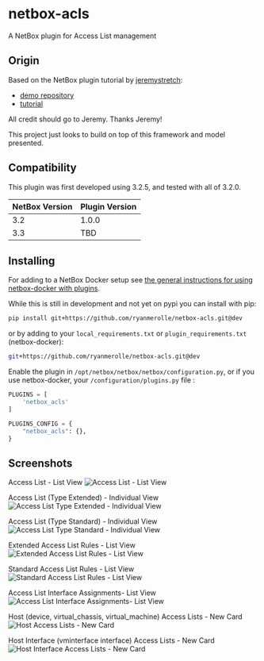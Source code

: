 # netbox-acls

A NetBox plugin for Access List management

## Origin

Based on the NetBox plugin tutorial by [jeremystretch](https://github.com/jeremystretch):

- [demo repository](https://github.com/netbox-community/netbox-plugin-demo)
- [tutorial](https://github.com/netbox-community/netbox-plugin-tutorial)

All credit should go to Jeremy.  Thanks Jeremy!

This project just looks to build on top of this framework and model presented.

## Compatibility

This plugin was first developed using 3.2.5, and tested with all of 3.2.0.

| NetBox Version | Plugin Version |
|----------------|----------------|
|       3.2      |      1.0.0     |
|       3.3      |       TBD      |

## Installing

For adding to a NetBox Docker setup see
[the general instructions for using netbox-docker with plugins](https://github.com/netbox-community/netbox-docker/wiki/Using-Netbox-Plugins).

While this is still in development and not yet on pypi you can install with pip:

```bash
pip install git+https://github.com/ryanmerolle/netbox-acls.git@dev
```

or by adding to your `local_requirements.txt` or `plugin_requirements.txt` (netbox-docker):

```bash
git+https://github.com/ryanmerolle/netbox-acls.git@dev
```

Enable the plugin in `/opt/netbox/netbox/netbox/configuration.py`,
 or if you use netbox-docker, your `/configuration/plugins.py` file :

```python
PLUGINS = [
    'netbox_acls'
]

PLUGINS_CONFIG = {
    "netbox_acls": {},
}
```

## Screenshots

Access List - List View
![Access List - List View](docs/img/access_lists.png)

Access List (Type Extended) - Individual View
![Access List Type Extended - Individual View](docs/img/access_list_type_extended.png)

Access List (Type Standard) - Individual View
![Access List Type Standard - Individual View](docs/img/access_list_type_standard.png)

Extended Access List Rules - List View
![Extended Access List Rules - List View](docs/img/acl_extended_rules.png)

Standard Access List Rules - List View
![Standard Access List Rules - List View](docs/img/acl_standard_rules.png)

Access List Interface Assignments- List View
![Access List Interface Assignments- List View](docs/img/acl_interface_assignments.png)

Host (device, virtual_chassis, virtual_machine) Access Lists - New Card
![Host Access Lists - New Card](docs/img/acl_host_view.png)

Host Interface (vminterface interface) Access Lists - New Card
![Host Interface Access Lists - New Card](docs/img/access_list_type_standard.png)
